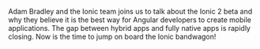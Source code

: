 Adam Bradley and the Ionic team joins us to talk about the Ionic 2 beta and why they believe it 
is the best way for Angular developers to create mobile applications. The gap between hybrid 
apps and fully native apps is rapidly closing. Now is the time to jump on board the Ionic bandwagon!